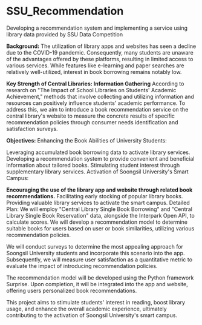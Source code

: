 # SSU_Recommendation
Developing a recommendation system and implementing a service using library data provided by SSU Data Competition

**Background:**
The utilization of library apps and websites has seen a decline due to the COVID-19 pandemic. Consequently, many students are unaware of the advantages offered by these platforms, resulting in limited access to various services. While features like e-learning and paper searches are relatively well-utilized, interest in book borrowing remains notably low.

**Key Strength of Central Libraries: Information Gathering**
According to research on "The Impact of School Libraries on Students' Academic Achievement," methods that involve collecting and utilizing information and resources can positively influence students' academic performance. To address this, we aim to introduce a book recommendation service on the central library's website to measure the concrete results of specific recommendation policies through consumer needs identification and satisfaction surveys.

**Objectives:**
Enhancing the Book Abilities of University Students:

Leveraging accumulated book borrowing data to activate library services.
Developing a recommendation system to provide convenient and beneficial information about tailored books.
Stimulating student interest through supplementary library services.
Activation of Soongsil University's Smart Campus:

**Encouraging the use of the library app and website through related book recommendations.**
Facilitating early stocking of popular library books.
Providing valuable library services to activate the smart campus.
Detailed Plan:
We will employ "Central Library Single Book Borrowing" and "Central Library Single Book Reservation" data, alongside the Interpark Open API, to calculate scores. We will develop a recommendation model to determine suitable books for users based on user or book similarities, utilizing various recommendation policies.

We will conduct surveys to determine the most appealing approach for Soongsil University students and incorporate this scenario into the app. Subsequently, we will measure user satisfaction as a quantitative metric to evaluate the impact of introducing recommendation policies.

The recommendation model will be developed using the Python framework Surprise. Upon completion, it will be integrated into the app and website, offering users personalized book recommendations.

This project aims to stimulate students' interest in reading, boost library usage, and enhance the overall academic experience, ultimately contributing to the activation of Soongsil University's smart campus.
